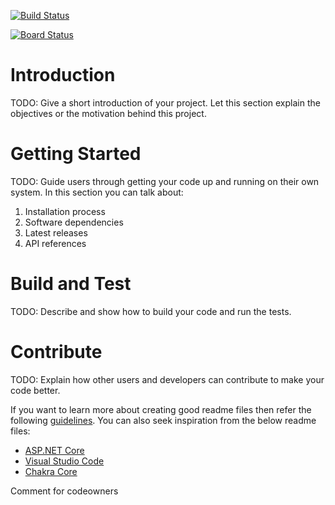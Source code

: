 [![Build Status](https://dev.azure.com/isvalmsig/TechTalkAzureDevOpsGitHub/_apis/build/status/aspdotnetcore%20-%20TeamBuild-import?branchName=master)](https://dev.azure.com/isvalmsig/TechTalkAzureDevOpsGitHub/_build/latest?definitionId=82&branchName=master)

[![Board Status](https://dev.azure.com/isvalmsig/68ec064c-2d1d-4f06-9368-0bed046cc0e8/cf0e25b7-62d7-4d02-89c2-86ffdddc4f9e/_apis/work/boardbadge/e045d3d3-7055-44b1-88a6-d58a828bfac3)](https://dev.azure.com/isvalmsig/68ec064c-2d1d-4f06-9368-0bed046cc0e8/_boards/board/t/cf0e25b7-62d7-4d02-89c2-86ffdddc4f9e/Microsoft.RequirementCategory/)

# Introduction 
TODO: Give a short introduction of your project. Let this section explain the objectives or the motivation behind this project. 

# Getting Started
TODO: Guide users through getting your code up and running on their own system. In this section you can talk about:
1.	Installation process
2.	Software dependencies
3.	Latest releases
4.	API references

# Build and Test
TODO: Describe and show how to build your code and run the tests. 

# Contribute
TODO: Explain how other users and developers can contribute to make your code better. 

If you want to learn more about creating good readme files then refer the following [guidelines](https://www.visualstudio.com/en-us/docs/git/create-a-readme). You can also seek inspiration from the below readme files:
- [ASP.NET Core](https://github.com/aspnet/Home)
- [Visual Studio Code](https://github.com/Microsoft/vscode)
- [Chakra Core](https://github.com/Microsoft/ChakraCore)

Comment for codeowners
